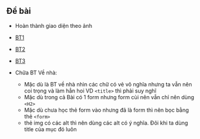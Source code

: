 ## Đề bài

- Hoàn thành giao diện theo ảnh 

- [BT1](https://buiduong2.github.io/F8-offline/buoi1/ex1.html) 
- [BT2](https://buiduong2.github.io/F8-offline/buoi1/ex2.html)
- [BT3](https://buiduong2.github.io/F8-offline/buoi1/ex3.html)

- Chữa BT Về nhà: 
  - Mặc dù là BT về nhà nhìn các chữ có vẻ vô nghĩa nhưng ta vẫn nên coi trọng và làm hẳn hoi VD `<title>` thì phải suy nghĩ
  - Mặc dù trong cả Bài có 1 form nhưng form cùi nên vẫn chỉ nên dùng `<H2>`
  - Mặc dù chưa học thẻ form vào nhưng đã là form thì nên bọc bằng thẻ `<form>`
  - thẻ img có các alt thì nên dùng các alt có ý nghĩa. Đôi khi ta dùng title của mục đó luôn